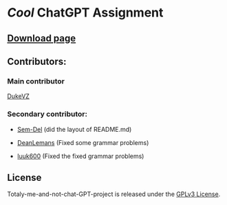 
# ***Cool*** ChatGPT Assignment

## [Download page](https://github.com/DukeVZ/Totaly-me-and-not-chat-GPT-project/releases/tag/school)

## Contributors:
### Main contributor
[DukeVZ](https://github.com/DukeVZ)

### Secondary contributor:
- [Sem-Del](https://github.com/Sem-Del) (did the layout of README.md)

- [DeanLemans](https://github.com/DeanLemans) (Fixed some grammar problems)

- [luuk600](https://github.com/luuk600) (Fixed the fixed grammar problems)

## License

Totaly-me-and-not-chat-GPT-project is released under the [GPLv3 License]([https://opensource.org/licenses/MIT](https://www.gnu.org/licenses/gpl-3.0.html)).

